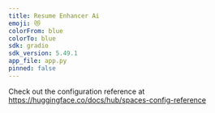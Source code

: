 ```yaml
---
title: Resume Enhancer Ai
emoji: 😻
colorFrom: blue
colorTo: blue
sdk: gradio
sdk_version: 5.49.1
app_file: app.py
pinned: false
---
```


Check out the configuration reference at https://huggingface.co/docs/hub/spaces-config-reference
